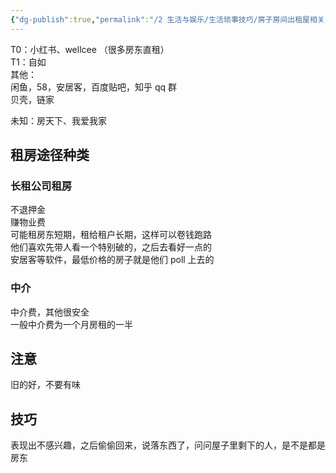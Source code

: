 ```yaml
---
{"dg-publish":true,"permalink":"/2 生活与娱乐/生活琐事技巧/房子房间出租屋相关/租房子出租屋/","title":"租房子出租屋"}
---
```



T0：小红书、wellcee  （很多房东直租）  
T1：自如  
其他：  
闲鱼，58，安居客，百度贴吧，知乎 qq 群  
贝壳，链家

未知：房天下、我爱我家
## 租房途径种类
### 长租公司租房
不退押金  
赚物业费  
可能租房东短期，租给租户长期，这样可以卷钱跑路  
他们喜欢先带人看一个特别破的，之后去看好一点的  
安居客等软件，最低价格的房子就是他们 poll 上去的
### 中介
中介费，其他很安全  
一般中介费为一个月房租的一半
## 注意
旧的好，不要有味
## 技巧
表现出不感兴趣，之后偷偷回来，说落东西了，问问屋子里剩下的人，是不是都是房东